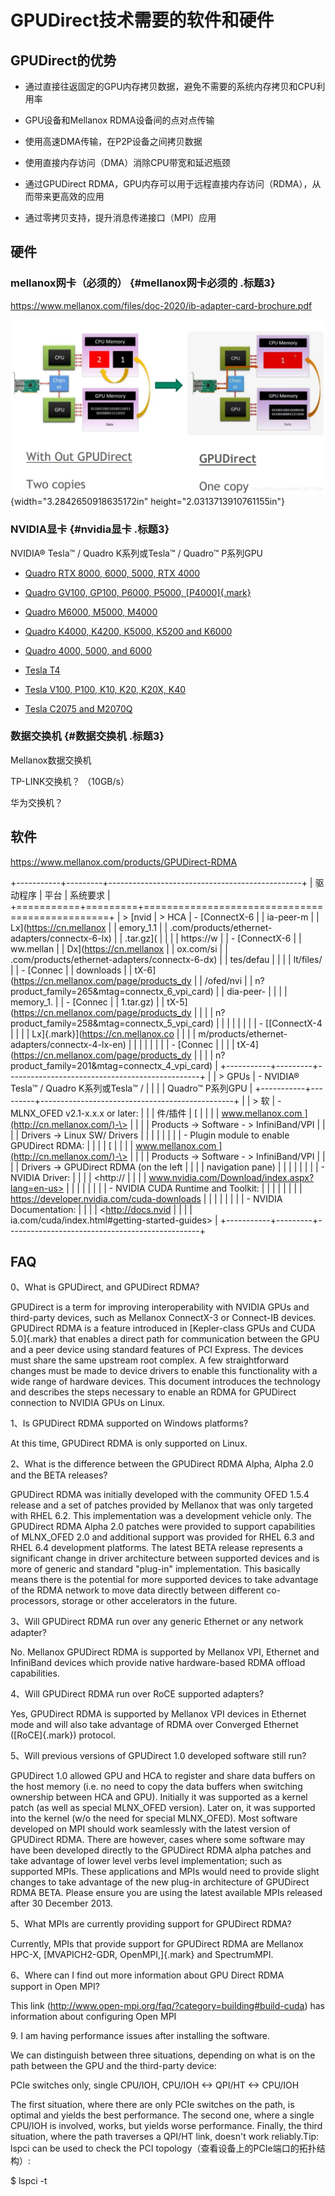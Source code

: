 # GPUDirect技术需要的软件和硬件

## GPUDirect的优势

-   通过直接往返固定的GPU内存拷贝数据，避免不需要的系统内存拷贝和CPU利用率

-   GPU设备和Mellanox RDMA设备间的点对点传输

-   使用高速DMA传输，在P2P设备之间拷贝数据

-   使用直接内存访问（DMA）消除CPU带宽和延迟瓶颈

-   通过GPUDirect
    RDMA，GPU内存可以用于远程直接内存访问（RDMA），从而带来更高效的应用

-   通过零拷贝支持，提升消息传递接口（MPI）应用

## 硬件

### mellanox网卡（必须的） {#mellanox网卡必须的 .标题3}

https://www.mellanox.com/files/doc-2020/ib-adapter-card-brochure.pdf

![](./media/image1.png){width="3.2842650918635172in"
height="2.0313713910761155in"}

### NVIDIA显卡 {#nvidia显卡 .标题3}

NVIDIA® Tesla™ / Quadro K系列或Tesla™ / Quadro™ P系列GPU

-   [Quadro RTX 8000, 6000, 5000, RTX
    4000](http://www.nvidia.com/object/quadro-desktop-gpus.html)

-   [Quadro GV100, GP100, P6000, P5000,
    [P4000]{.mark}](http://www.nvidia.com/object/quadro-desktop-gpus.html)

-   [Quadro M6000, M5000,
    M4000](http://www.nvidia.com/object/quadro-desktop-gpus.html)

-   [Quadro K4000, K4200, K5000, K5200 and
    K6000](http://www.nvidia.com/object/workstation-solutions.html)

-   [Quadro 4000, 5000, and
    6000](http://www.nvidia.com/object/workstation-solutions.html)

-   [Tesla T4](http://www.nvidia.com/object/tesla-servers.html)

-   [Tesla V100, P100, K10, K20, K20X,
    K40](http://www.nvidia.com/object/tesla-servers.html)

-   [Tesla C2075 and
    M2070Q](http://www.nvidia.com/object/tesla-servers.html)

### 数据交换机 {#数据交换机 .标题3}

Mellanox数据交换机

TP-LINK交换机？ （10GB/s）

华为交换机？

## 软件

<https://www.mellanox.com/products/GPUDirect-RDMA>

+-----------+---------+------------------------------------------------+
| 驱动程序  | 平台    | 系统要求                                       |
+===========+=========+================================================+
| > [nvid   | > HCA   | -   [ConnectX-6                                |
| ia-peer-m |         |     Lx](https://cn.mellanox                    |
| emory_1.1 |         | .com/products/ethernet-adapters/connectx-6-lx) |
| .tar.gz]( |         |                                                |
| https://w |         | -   [ConnectX-6                                |
| ww.mellan |         |     Dx](https://cn.mellanox                    |
| ox.com/si |         | .com/products/ethernet-adapters/connectx-6-dx) |
| tes/defau |         |                                                |
| lt/files/ |         | -   [Connec                                    |
| downloads |         | tX-6](https://cn.mellanox.com/page/products_dy |
| /ofed/nvi |         | n?product_family=265&mtag=connectx_6_vpi_card) |
| dia-peer- |         |                                                |
| memory_1. |         | -   [Connec                                    |
| 1.tar.gz) |         | tX-5](https://cn.mellanox.com/page/products_dy |
|           |         | n?product_family=258&mtag=connectx_5_vpi_card) |
|           |         |                                                |
|           |         | -   [[ConnectX-4                               |
|           |         |     Lx]{.mark}](https://cn.mellanox.co         |
|           |         | m/products/ethernet-adapters/connectx-4-lx-en) |
|           |         |                                                |
|           |         | -   [Connec                                    |
|           |         | tX-4](https://cn.mellanox.com/page/products_dy |
|           |         | n?product_family=201&mtag=connectx_4_vpi_card) |
+-----------+---------+------------------------------------------------+
|           | > GPUs  | -   NVIDIA® Tesla™ / Quadro K系列或Tesla™ /    |
|           |         |     Quadro™ P系列GPU                           |
+-----------+---------+------------------------------------------------+
|           | > 软    | -   MLNX_OFED v2.1-x.x.x or later:             |
|           | 件/插件 |     [                                          |
|           |         | www.mellanox.com ](http://cn.mellanox.com/)-\> |
|           |         |     Products -\> Software - \> InfiniBand/VPI  |
|           |         |     Drivers -\> Linux SW/ Drivers              |
|           |         |                                                |
|           |         | -   Plugin module to enable GPUDirect RDMA:    |
|           |         |     [                                          |
|           |         | www.mellanox.com ](http://cn.mellanox.com/)-\> |
|           |         |     Products -\> Software - \> InfiniBand/VPI  |
|           |         |     Drivers -\> GPUDirect RDMA (on the left    |
|           |         |     navigation pane)                           |
|           |         |                                                |
|           |         | -   NVIDIA Driver:                             |
|           |         |     <http://                                   |
|           |         | www.nvidia.com/Download/index.aspx?lang=en-us> |
|           |         |                                                |
|           |         | -   NVIDIA CUDA Runtime and Toolkit:           |
|           |         |                                                |
|           |         |  <https://developer.nvidia.com/cuda-downloads> |
|           |         |                                                |
|           |         | -   NVIDIA Documentation:                      |
|           |         |     <http://docs.nvid                          |
|           |         | ia.com/cuda/index.html#getting-started-guides> |
+-----------+---------+------------------------------------------------+

## FAQ

0、What is GPUDirect, and GPUDirect RDMA?

GPUDirect is a term for improving interoperability with NVIDIA GPUs and
third-party devices, such as Mellanox ConnectX-3 or Connect-IB devices.
GPUDirect RDMA is a feature introduced in [Kepler-class GPUs and CUDA
5.0]{.mark} that enables a direct path for communication between the GPU
and a peer device using standard features of PCI Express. The devices
must share the same upstream root complex. A few straightforward changes
must be made to device drivers to enable this functionality with a wide
range of hardware devices. This document introduces the technology and
describes the steps necessary to enable an RDMA for GPUDirect connection
to NVIDIA GPUs on Linux.

1、Is GPUDirect RDMA supported on Windows platforms?

At this time, GPUDirect RDMA is only supported on Linux.

2、What is the difference between the GPUDirect RDMA Alpha, Alpha 2.0
and the BETA releases?

GPUDirect RDMA was initially developed with the community OFED 1.5.4
release and a set of patches provided by Mellanox that was only targeted
with RHEL 6.2. This implementation was a development vehicle only. The
GPUDirect RDMA Alpha 2.0 patches were provided to support capabilities
of MLNX_OFED 2.0 and additional support was provided for RHEL 6.3 and
RHEL 6.4 development platforms. The latest BETA release represents a
significant change in driver architecture between supported devices and
is more of generic and standard "plug-in" implementation. This basically
means there is the potential for more supported devices to take
advantage of the RDMA network to move data directly between different
co-processors, storage or other accelerators in the future.

3、Will GPUDirect RDMA run over any generic Ethernet or any network
adapter?

No. Mellanox GPUDirect RDMA is supported by Mellanox VPI, Ethernet and
InfiniBand devices which provide native hardware-based RDMA offload
capabilities.

4、Will GPUDirect RDMA run over RoCE supported adapters?

Yes, GPUDirect RDMA is supported by Mellanox VPI devices in Ethernet
mode and will also take advantage of RDMA over Converged Ethernet
([RoCE]{.mark}) protocol.

5、Will previous versions of GPUDirect 1.0 developed software still run?

GPUDirect 1.0 allowed GPU and HCA to register and share data buffers on
the host memory (i.e. no need to copy the data buffers when switching
ownership between HCA and GPU). Initially it was supported as a kernel
patch (as well as special MLNX_OFED version). Later on, it was supported
into the kernel (w/o the need for special MLNX_OFED). Most software
developed on MPI should work seamlessly with the latest version of
GPUDirect RDMA. There are however, cases where some software may have
been developed directly to the GPUDirect RDMA alpha patches and take
advantage of lower level verbs level implementation; such as supported
MPIs. These applications and MPIs would need to provide slight changes
to take advantage of the new plug-in architecture of GPUDirect RDMA
BETA. Please ensure you are using the latest available MPIs released
after 30 December 2013.

5、What MPIs are currently providing support for GPUDirect RDMA?

Currently, MPIs that provide support for GPUDirect RDMA are Mellanox
HPC-X, [MVAPICH2-GDR, OpenMPI,]{.mark} and SpectrumMPI.

6、Where can I find out more information about GPU Direct RDMA
support in Open MPI?

This link (<http://www.open-mpi.org/faq/?category=building#build-cuda>)
has information about configuring Open MPI

9\. I am having performance issues after installing the software.

We can distinguish between three situations, depending on what is on the
path between the GPU and the third-party device:

PCIe switches only, single CPU/IOH, CPU/IOH \<-\> QPI/HT \<-\> CPU/IOH

The first situation, where there are only PCIe switches on the path, is
optimal and yields the best performance. The second one, where a single
CPU/IOH is involved, works, but yields worse performance. Finally, the
third situation, where the path traverses a QPI/HT link, doesn\'t work
reliably.Tip: lspci can be used to check the PCI
topology（查看设备上的PCIe端口的拓扑结构）:

\$ lspci -t
